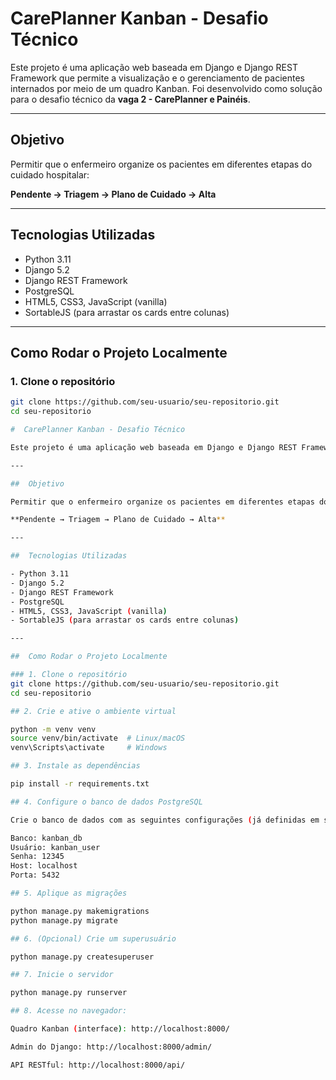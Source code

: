 #  CarePlanner Kanban - Desafio Técnico

Este projeto é uma aplicação web baseada em Django e Django REST Framework que permite a visualização e o gerenciamento de pacientes internados por meio de um quadro Kanban. Foi desenvolvido como solução para o desafio técnico da **vaga 2 - CarePlanner e Painéis**.

---

##  Objetivo

Permitir que o enfermeiro organize os pacientes em diferentes etapas do cuidado hospitalar:

**Pendente → Triagem → Plano de Cuidado → Alta**

---

##  Tecnologias Utilizadas

- Python 3.11  
- Django 5.2  
- Django REST Framework  
- PostgreSQL  
- HTML5, CSS3, JavaScript (vanilla)  
- SortableJS (para arrastar os cards entre colunas)

---

##  Como Rodar o Projeto Localmente

### 1. Clone o repositório
```bash
git clone https://github.com/seu-usuario/seu-repositorio.git
cd seu-repositorio

#  CarePlanner Kanban - Desafio Técnico

Este projeto é uma aplicação web baseada em Django e Django REST Framework que permite a visualização e o gerenciamento de pacientes internados por meio de um quadro Kanban. Foi desenvolvido como solução para o desafio técnico da **vaga 2 - CarePlanner e Painéis**.

---

##  Objetivo

Permitir que o enfermeiro organize os pacientes em diferentes etapas do cuidado hospitalar:

**Pendente → Triagem → Plano de Cuidado → Alta**

---

##  Tecnologias Utilizadas

- Python 3.11  
- Django 5.2  
- Django REST Framework  
- PostgreSQL  
- HTML5, CSS3, JavaScript (vanilla)  
- SortableJS (para arrastar os cards entre colunas)

---

##  Como Rodar o Projeto Localmente

### 1. Clone o repositório
git clone https://github.com/seu-usuario/seu-repositorio.git
cd seu-repositorio

## 2. Crie e ative o ambiente virtual

python -m venv venv
source venv/bin/activate  # Linux/macOS
venv\Scripts\activate     # Windows

## 3. Instale as dependências

pip install -r requirements.txt

## 4. Configure o banco de dados PostgreSQL

Crie o banco de dados com as seguintes configurações (já definidas em settings.py):

Banco: kanban_db
Usuário: kanban_user
Senha: 12345
Host: localhost
Porta: 5432

## 5. Aplique as migrações

python manage.py makemigrations
python manage.py migrate

## 6. (Opcional) Crie um superusuário

python manage.py createsuperuser

## 7. Inicie o servidor

python manage.py runserver

## 8. Acesse no navegador:

Quadro Kanban (interface): http://localhost:8000/

Admin do Django: http://localhost:8000/admin/

API RESTful: http://localhost:8000/api/
